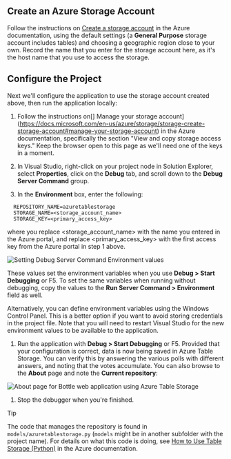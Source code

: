 ## Create an Azure Storage Account

Follow the instructions on [Create a storage account](https://docs.microsoft.com/en-us/azure/storage/storage-create-storage-account#create-a-storage-account) in the Azure documentation, using the default settings (a **General Purpose** storage account includes tables) and choosing a geographic region close to your own. Record the name that you enter for the storage account here, as it's the host name that you use to access the storage.

## Configure the Project

Next we'll configure the application to use the storage account created above, then run the application locally:

1. Follow the instructions on[] Manage your storage account](https://docs.microsoft.com/en-us/azure/storage/storage-create-storage-account#manage-your-storage-account) in the Azure documentation, specifically the section "View and copy storage access keys." Keep the browser open to this page as we'll need one of the keys in a moment.

1. In Visual Studio, right-click on your project node in Solution Explorer, select **Properties**, click on the **Debug** tab, and scroll down to the **Debug Server Command** group.

1. In the **Environment** box, enter the following:

  ```
    REPOSITORY_NAME=azuretablestorage
    STORAGE_NAME=<storage_account_name>
    STORAGE_KEY=<primary_access_key>
  ```

  where you replace &lt;storage_account_name&gt; with the name you entered in the Azure portal, and replace &lt;primary_access_key&gt; with the first access key from the Azure portal in step 1 above.

  ![Setting Debug Server Command Environment values](media/tutorial-bottle-project-debug-settings.png)

  These values set the environment variables when you use **Debug > Start Debugging** or F5.  To set the same variables when running without debugging, copy the values to the **Run Server Command > Environment** field as well.

  Alternatively, you can define environment variables using the Windows Control Panel.  This is a better option if you want to avoid storing credentials in the project file.  Note that you will need to restart Visual Studio for the new environment values to be available to the application.

1. Run the application with **Debug > Start Debugging** or F5. Provided that your configuration is correct, data is now being saved in Azure Table Storage. You can verify this by answering the various polls with different answers, and noting that the votes accumulate. You can also browse to the **About** page and note the **Current repository**:

  ![About page for Bottle web application using Azure Table Storage](media/tutorial-bottle-azure-table-storage-about.png)

1. Stop the debugger when you're finished.

> [!Tip]
> The code that manages the repository is found in `models/azuretablestorage.py` (`models` might be in another subfolder with the project name). For details on what this code is doing, see [How to Use Table Storage (Python)](http://azure.microsoft.com/en-us/documentation/articles/storage-python-how-to-use-table-storage/) in the Azure documentation.